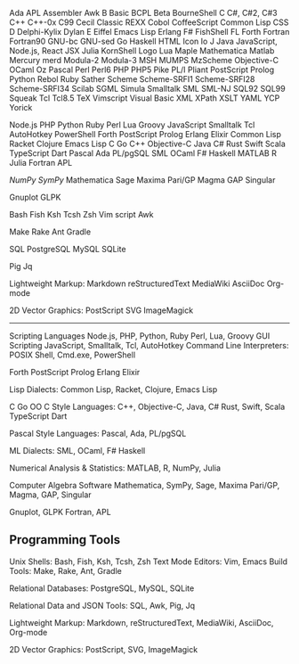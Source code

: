 Ada
APL
Assembler
Awk
B
Basic
BCPL
Beta
BourneShell
C
C#, C#2, C#3
C++
C++-0x
C99
Cecil
Classic REXX
Cobol
CoffeeScript
Common Lisp
CSS
D
Delphi-Kylix
Dylan
E
Eiffel
Emacs Lisp
Erlang
F#
FishShell
FL
Forth
Fortran
Fortran90
GNU-bc
GNU-sed
Go
Haskell
HTML
Icon
Io
J
Java
JavaScript, Node.js, React JSX
Julia
KornShell
Logo
Lua
Maple
Mathematica
Matlab
Mercury
merd
Modula-2
Modula-3
MSH
MUMPS
MzScheme
Objective-C
OCaml
Oz
Pascal
Perl
Perl6
PHP
PHP5
Pike
PL/I
Pliant
PostScript
Prolog
Python
Rebol
Ruby
Sather
Scheme
Scheme-SRFI1
Scheme-SRFI28
Scheme-SRFI34
Scilab
SGML
Simula
Smalltalk
SML
SML-NJ
SQL92
SQL99
Squeak
Tcl
Tcl8.5
TeX
Vimscript
Visual Basic
XML
XPath
XSLT
YAML
YCP
Yorick


Node.js
PHP
Python
Ruby
Perl
Lua
Groovy
JavaScript
Smalltalk
Tcl
AutoHotkey
PowerShell
Forth
PostScript
Prolog
Erlang
Elixir
Common Lisp
Racket
Clojure
Emacs Lisp
C
Go
C++
Objective-C
Java
C#
Rust
Swift
Scala
TypeScript
Dart
Pascal
Ada
PL/pgSQL
SML
OCaml
F#
Haskell
MATLAB
R
Julia
Fortran
APL


*NumPy*
*SymPy*
Mathematica
Sage
Maxima
Pari/GP
Magma
GAP
Singular

Gnuplot
GLPK

Bash
Fish
Ksh
Tcsh
Zsh
Vim script
Awk

Make
Rake
Ant
Gradle

SQL
PostgreSQL
MySQL
SQLite

Pig
Jq

Lightweight Markup:
  Markdown
  reStructuredText
  MediaWiki
  AsciiDoc
  Org-mode

2D Vector Graphics:
  PostScript
  SVG
  ImageMagick

---



Scripting Languages
  Node.js, PHP, Python, Ruby
  Perl, Lua, Groovy
GUI Scripting
  JavaScript, Smalltalk, Tcl, AutoHotkey
Command Line Interpreters:
  POSIX Shell, Cmd.exe, PowerShell

Forth
PostScript
Prolog
Erlang
Elixir

Lisp Dialects:
  Common Lisp, Racket, Clojure, Emacs Lisp

C
Go
OO C Style Languages:
  C++, Objective-C, Java, C#
Rust, Swift, Scala
TypeScript
Dart

Pascal Style Languages:
  Pascal, Ada, PL/pgSQL

ML Dialects:
  SML, OCaml, F#
Haskell

Numerical Analysis & Statistics:
  MATLAB, R, NumPy, Julia
  
Computer Algebra Software
  Mathematica, SymPy, Sage, Maxima
  Pari/GP, Magma, GAP, Singular

Gnuplot, GLPK
Fortran, APL

## Programming Tools
Unix Shells:
  Bash, Fish, Ksh, Tcsh, Zsh
Text Mode Editors:
  Vim, Emacs
Build Tools:
  Make, Rake, Ant, Gradle
  
Relational Databases:
  PostgreSQL, MySQL, SQLite
  
Relational Data and JSON Tools:
  SQL, Awk, Pig, Jq

Lightweight Markup:
  Markdown, reStructuredText, MediaWiki, AsciiDoc, Org-mode

2D Vector Graphics:
  PostScript, SVG, ImageMagick

